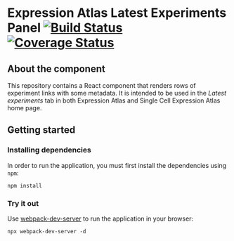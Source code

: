 # Expression Atlas Latest Experiments Panel [![Build Status](https://travis-ci.com/ebi-gene-expression-group/atlas-latest-experiments-panel.svg?branch=master)](https://travis-ci.com/ebi-gene-expression-group/atlas-latest-experiments-panel) [![Coverage Status](https://coveralls.io/repos/github/ebi-gene-expression-group/atlas-latest-experiments-panel/badge.svg?branch=feature%2Fredesign-latest-experiment-cards)](https://coveralls.io/github/ebi-gene-expression-group/atlas-latest-experiments-panel?branch=feature%2Fredesign-latest-experiment-cards)

## About the component
This repository contains a React component that renders rows of experiment links with some metadata. It is intended to
be used in the *Latest experiments* tab in both Expression Atlas and Single Cell Expression Atlas home page.

## Getting started
### Installing dependencies
In order to run the application, you must first install the dependencies using `npm`:
```
npm install
```

### Try it out
Use [webpack-dev-server](https://github.com/webpack/webpack-dev-server) to run the application in your browser:
```
npx webpack-dev-server -d
```
